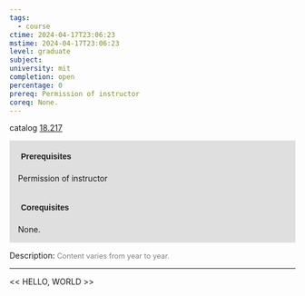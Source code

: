 ```yaml
---
tags:
  - course
ctime: 2024-04-17T23:06:23
mstime: 2024-04-17T23:06:23
level: graduate
subject: 
university: mit
completion: open
percentage: 0
prereq: Permission of instructor
coreq: None.
---
```


catalog [18.217](http://student.mit.edu/catalog/m18a.html#18.217)

<span style="display: block; padding: 15px; background-color: rgb(100, 100, 100, 0.2);"><font id="m_prereq1717_0" style="display: block; font-family: Arial, sans-serif; font-weight: bold; padding: 5px">Prerequisites</font><br><span id="prereq1717_0">Permission of instructor</span></span>
<span style="display: block; padding: 15px; background-color: rgb(100, 100, 100, 0.2);"><font id="m_coreq1717_0" style="display: block; font-family: Arial, sans-serif; font-weight: bold; padding: 5px">Corequisites</font><br><span id="coreq1717_0">None.</span></span>

<font style="">Description:</font>
<font style="color: grey; font-size: 0.8rem;">Content varies from year to year.</font>



---

<< HELLO, WORLD >>
